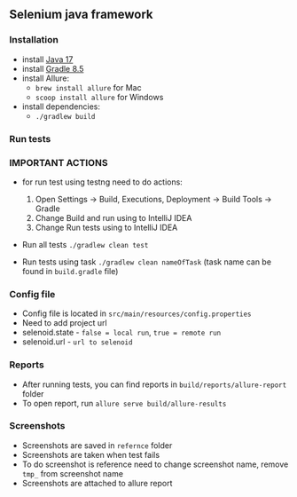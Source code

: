 ## Selenium java framework

### Installation

- install [Java 17](https://www.oracle.com/java/technologies/javase/jdk17-archive-downloads.html)
- install [Gradle 8.5](https://gradle.org/releases/)
- install Allure:
  - `brew install allure` for Mac
  - `scoop install allure` for Windows
- install dependencies:
  - `./gradlew build`

### Run tests

### IMPORTANT ACTIONS
- for run test using testng need to do actions:
  1. Open Settings -> Build, Executions, Deployment -> Build Tools -> Gradle
  2. Change Build and run using to IntelliJ IDEA
  3. Change Run tests using to IntelliJ IDEA


- Run all tests `./gradlew clean test`

- Run tests using task `./gradlew clean nameOfTask` (task name can be found in `build.gradle` file)


### Config file
- Config file is located in `src/main/resources/config.properties`
- Need to add project url
- selenoid.state - `false = local run`, `true = remote run`
- selenoid.url - `url to selenoid`


### Reports 
- After running tests, you can find reports in `build/reports/allure-report` folder
- To open report, run `allure serve build/allure-results`


### Screenshots
- Screenshots are saved in `refernce` folder
- Screenshots are taken when test fails 
- To do screenshot is reference need to change screenshot name, remove `tmp_` from screenshot name
- Screenshots are attached to allure report